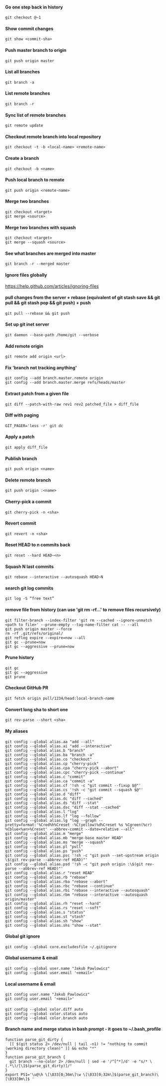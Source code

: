 #### Go one step back in history
```shell
git checkout @~1
```

#### Show commit changes
```shell
git show <commit-sha>
```

#### Push master branch to origin
```shell
git push origin master
```

#### List all branches
```shell
git branch -a
```

#### List remote branches
```shell
git branch -r
```

#### Sync list of remote branches
```shell
git remote update
```

#### Checkout remote branch into local repository
```shell
git checkout -t -b <local-name> <remote-name>
```

#### Create a branch
```shell
git checkout -b <name>
```

#### Push local branch to remote
```shell
git push origin <remote-name>
```

#### Merge two branches
```shell
git checkout <target>
git merge <source>
```

#### Merge two branches with squash
```shell
git checkout <target>
git merge --squash <source>
```

#### See what branches are merged into master
```shell
git branch -r --merged master
```

#### Ignore files globally
https://help.github.com/articles/ignoring-files

#### pull changes from the server + rebase (equivalent of git stash save && git pull && git stash pop && git push) + push
```shell
git pull --rebase && git push
```

#### Set up git inet server
```shell
git daemon --base-path /home/git --verbose
```

#### Add remote origin
```shell
git remote add origin <url>
```

#### Fix 'branch not tracking anything'
```shell
git config --add branch.master.remote origin
git config --add branch.master.merge refs/heads/master
```

#### Extract patch from a given file
```shell
git diff --patch-with-raw rev1 rev2 patched_file > diff_file
```

#### Diff with paging
```shell
GIT_PAGER='less -r' git dc
```

#### Apply a patch
```shell
git apply diff_file
```

#### Publish branch
```shell
git push origin <name>
```

#### Delete remote branch
```shell
git push origin :<name>
```

#### Cherry-pick a commit
```shell
git cherry-pick -n <sha>
```

#### Revert commit
```shell
git revert -n <sha>
```

#### Reset HEAD to n commits back
```shell
git reset --hard HEAD~<n>
```

#### Squash N last commits
```shell
git rebase --interactive --autosquash HEAD~N
```

#### search git log commits
```shell
git log -S “free text”
```

#### remove file from history (can use 'git rm -rf…' to remove files recursively)
```shell
git filter-branch --index-filter 'git rm --cached --ignore-unmatch <path to file>' --prune-empty --tag-name-filter cat -- --all
git push origin master --force
rm -rf .git/refs/original/
git reflog expire --expire=now --all
git gc --prune=now
git gc --aggressive --prune=now
```

#### Prune history
```shell
git gc
git gc --aggressive
git prune
```

#### Checkout GitHub PR
```shell
git fetch origin pull/1234/head:local-branch-name
```

#### Convert long sha to short one
```shell
git rev-parse --short <sha>
```

#### My aliases
```shell
git config --global alias.aa "add --all"
git config --global alias.ai "add --interactive"
git config --global alias.b "branch"
git config --global alias.ba "branch -a"
git config --global alias.co "checkout"
git config --global alias.cp "cherry-pick"
git config --global alias.cpa "cherry-pick --abort"
git config --global alias.cpc "cherry-pick --continue"
git config --global alias.c "commit"
git config --global alias.ca "commit -a"
git config --global alias.cf '!sh -c "git commit --fixup $@"'
git config --global alias.cs '!sh -c "git commit --squash $@"'
git config --global alias.d "diff"
git config --global alias.dc "diff --cached"
git config --global alias.ds "diff --stat"
git config --global alias.dsc "diff --stat --cached"
git config --global alias.l "log"
git config --global alias.lf "log --follow"
git config --global alias.lg "log --graph --pretty=format:'%Cred%h%Creset -%C(yellow)%d%Creset %s %Cgreen(%cr) %Cblue<%an>%Creset' --abbrev-commit --date=relative --all"
git config --global alias.m "merge"
git config --global alias.mb "merge-base master HEAD"
git config --global alias.ms "merge --squash"
git config --global alias.pl "pull"
git config --global alias.ps "push"
git config --global alias.psc '!sh -c "git push --set-upstream origin \$(git rev-parse --abbrev-ref HEAD)"'
git config --global alias.psd '!sh -c "git push origin :\$(git rev-parse --abbrev-ref HEAD)"'
git config --global alias.r "reset HEAD"
git config --global alias.rb "rebase"
git config --global alias.rba "rebase --abort"
git config --global alias.rbc "rebase --continue"
git config --global alias.rbi "rebase --interactive --autosquash"
git config --global alias.rbm "rebase --interactive --autosquash origin/master"
git config --global alias.rh "reset --hard"
git config --global alias.rs "reset --soft"
git config --global alias.s "status"
git config --global alias.st "stash"
git config --global alias.sh "show"
git config --global alias.shs "show --stat"
```

#### Global git ignore
```shell
git config --global core.excludesfile ~/.gitignore
```

#### Global username & email
```shell
git config --global user.name "Jakub Pawlowicz"
git config --global user.email '<email>'
```

#### Local username & email
```shell
git config user.name "Jakub Pawlowicz"
git config user.email '<email>'
```

####
```shell
git config --global color.diff auto
git config --global color.status auto
git config --global color.branch auto
```

#### Branch name and merge status in bash prompt - it goes to ~/.bash_profile
```shell
function parse_git_dirty {
  [[ $(git status 2> /dev/null | tail -n1) != "nothing to commit (working directory clean)" ]] && echo "*"
}
function parse_git_branch {
  git branch --no-color 2> /dev/null | sed -e '/^[^*]/d' -e "s/* \(.*\)/[\1$(parse_git_dirty)]/"
}
export PS1='\u@\h \[\033[0;36m\]\w \[\033[0;32m\]$(parse_git_branch)\[\033[0m\]$ '
```

